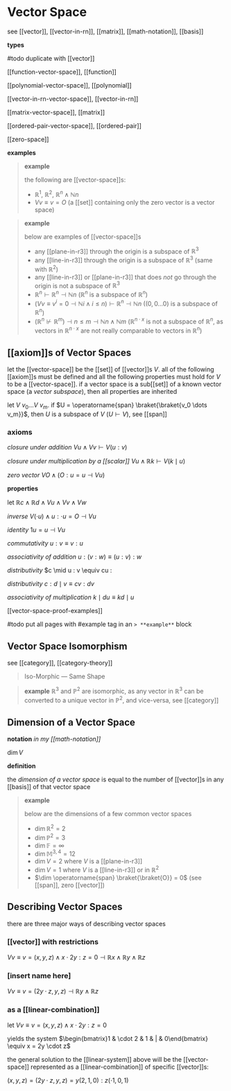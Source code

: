 # Vector Space

see [[vector]], [[vector-in-rn]], [[matrix]], [[math-notation]], [[basis]]

**types**

#todo duplicate with [[vector]]

[[function-vector-space]], [[function]]

[[polynomial-vector-space]], [[polynomial]]

[[vector-in-rn-vector-space]], [[vector-in-rn]]

[[matrix-vector-space]], [[matrix]]

[[ordered-pair-vector-space]], [[ordered-pair]]

[[zero-space]]

**examples**

> **example**
>
> the following are [[vector-space]]s:
>
> - $\mathbb R^1$, $\mathbb R^2$, $\mathbb R^n \land \mathbb N n$
> - $V v \equiv v = O$ (a [[set]] containing only the zero vector is a vector space)

> **example**
>
> below are examples of [[vector-space]]s
>
> - any [[plane-in-r3]] through the origin is a subspace of $\mathbb R^3$
> - any [[line-in-r3]] through the origin is a subspace of $\mathbb R^3$ (same with $\mathbb R^2$)
> - any [[line-in-r3]] or [[plane-in-r3]] that does _not_ go through the origin is not a subspace of $\mathbb R^3$
> - $\mathbb R^n \vdash \mathbb R^n \dashv \mathbb N n$ ($\mathbb R^n$ is a subspace of $\mathbb R^n$)
> - $(V v \equiv v^i = 0 \dashv \mathbb N i \land i \le n) \vdash \mathbb R^n \dashv \mathbb N n$ ($(0, 0 \dots 0)$ is a subspace of $\mathbb R^n$)
> - $(\mathbb R^n \not\vdash \mathbb R^m) \dashv n \le m \dashv \mathbb N n \land \mathbb N m$ ($\mathbb R^{n \cdot x}$ is not a subspace of $\mathbb R^n$, as vectors in $\mathbb R^{n \cdot x}$ are not really comparable to vectors in $\mathbb R^n$)

## [[axiom]]s of Vector Spaces

let the [[vector-space]] be the [[set]] of [[vector]]s $V$. all of the following [[axiom]]s must be defined and all the following properties must hold for $V$ to be a [[vector-space]]. if a vector space is a sub[[set]] of a known vector space (a _vector subspace_), then all properties are inherited

let $V\ v_0 \dots V\ v_m$. if $U = \operatorname{span} \braket{\braket{v_0 \dots v_m}}$, then $U$ is a subspace of $V$ ($U \vdash V$), see [[span]]

### axioms

_closure under addition_ $V u \land V v \vdash V (u : v)$

_closure under multiplication by a [[scalar]]_ $V u \land \mathbb R k \vdash V(k \mid u)$

_zero vector_ $V O \land (O : u = u \dashv V u)$

**properties**

let $\mathbb R c \land \mathbb R d \land V u \land V v \land V w$

_inverse_ $V (\cdot u) \land u : \cdot u = O \dashv V u$

_identity_ $1u = u \dashv V u$

_commutativity_ $u : v \equiv v : u$

_associativity of addition_ $u : (v : w) \equiv (u : v) : w$

_distributivity_ $c \mid u : v \equiv cu :

_distributivity_ $c : d \mid v \equiv cv : dv$

_associativity of multiplication_ $k \mid du \equiv kd \mid u$

[[vector-space-proof-examples]]

#todo put all pages with #example tag in an `> **example**` block

## Vector Space Isomorphism

see [[category]], [[category-theory]]

> Iso-Morphic &mdash; Same Shape

> **example** $\mathbb R^3$ and $\mathbb P^2$ are isomorphic, as any vector in $\mathbb R^3$ can be converted to a unique vector in $\mathbb P^2$, and vice-versa, see [[category]]

## Dimension of a Vector Space

**notation** _in my [[math-notation]]_

$\dim V$

**definition**

the _dimension of a vector space_ is equal to the number of [[vector]]s in any [[basis]] of that vector space

> **example**
>
> below are the dimensions of a few common vector spaces
>
> - $\dim \mathbb R^2 = 2$
> - $\dim \mathbb P^2 = 3$
> - $\dim \mathbb F = \infty$
> - $\dim \mathbb M^{3, 4} = 12$
> - $\dim V = 2$ where $V$ is a [[plane-in-r3]]
> - $\dim V = 1$ where $V$ is a [[line-in-r3]] or in $\mathbb R^2$
> - $\dim \operatorname{span} \braket{\braket{O}} = 0$ (see [[span]], zero [[vector]])

## Describing Vector Spaces

there are three major ways of describing vector spaces

### [[vector]] with restrictions

$V v \equiv v = (x, y, z) \land x \cdot 2y : z = 0 \dashv \mathbb R x \land \mathbb R y \land \mathbb R z$

### [insert name here]

$V v \equiv v = (2y \cdot z, y, z) \dashv \mathbb R y \land \mathbb R z$

### as a [[linear-combination]]

let $V v \equiv v = (x, y, z) \land x \cdot 2y : z = 0$

yields the system $\begin{bmatrix}1 & \cdot 2 & 1 & | & 0\end{bmatrix} \equiv x = 2y \cdot z$

the general solution to the [[linear-system]] above will be the [[vector-space]] represented as a [[linear-combination]] of specific [[vector]]s:

$(x, y, z) = (2y \cdot z, y, z) = y (2, 1, 0) : z (\cdot 1, 0, 1)$
